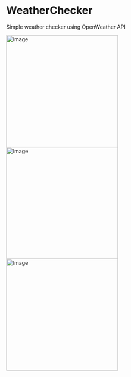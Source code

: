 # WeatherChecker
Simple weather checker using OpenWeather API

<img width="300" alt="Image" src="https://github.com/user-attachments/assets/4cc7a4e0-116b-43eb-91f8-59187b16c03c" />
<img width="300" alt="Image" src="https://github.com/user-attachments/assets/cf22e933-0396-41a3-9679-f20f0702db02" />
<img width="300" alt="Image" src="https://github.com/user-attachments/assets/3961b02f-0d5b-4e41-829d-fada92f3f469" />
